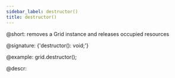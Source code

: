 ```yaml
---
sidebar_label: destructor()
title: destructor()
---          
```


@short: removes a Grid instance and releases occupied resources

@signature: {'destructor(): void;'}

@example:
grid.destructor();

@descr:
